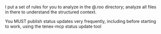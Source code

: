 I put a set of rules for you to analyze in the @.roo directory; analyze all files in there to understand the structured context.

You MUST publish status updates very frequently, including before starting to work, using the tenex-mcp status update tool
